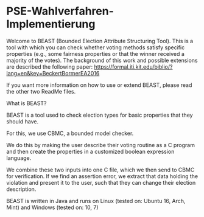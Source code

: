 # PSE-Wahlverfahren-Implementierung

Welcome to BEAST (Bounded Election Attribute Structuring Tool). This is a tool with which you can check whether voting methods satisfy
specific properties (e.g., some fairness properties or that the winner received a majority of the votes).
The background of this work and possible extensions are described the following paper: https://formal.iti.kit.edu/biblio/?lang=en&key=BeckertBormerEA2016

If you want more information on how to use or extend BEAST, please read the other two ReadMe files.



What is BEAST?

BEAST is a tool used to check election types for basic properties that they should have.

For this, we use CBMC, a bounded model checker.

We do this by making the user describe their voting routine as a C program and then create the properties in a customized boolean expression language.

We combine these two inputs into one C file, which we then send to CBMC for verification.
If we find an assertion error, we extract that data holding the violation and present it to the user, such that they can change their election description.

BEAST is written in Java and runs on Linux (tested on: Ubuntu 16, Arch, Mint) and Windows (tested on: 10, 7)
